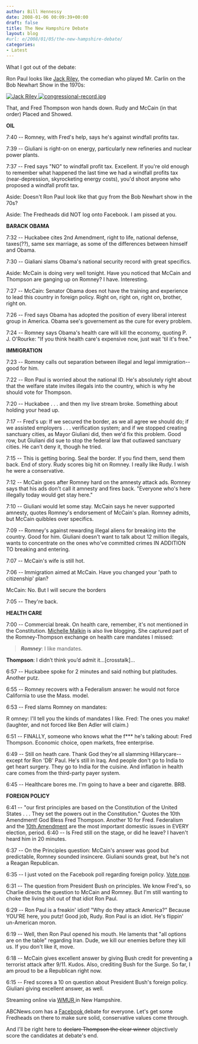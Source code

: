 ```yaml
---
author: Bill Hennessy
date: 2008-01-06 00:09:39+00:00
draft: false
title: The New Hampshire Debate
layout: blog
#url: e/2008/01/05/the-new-hampshire-debate/
categories:
- Latest
---
```


What I got out of the debate:

Ron Paul looks like [Jack Riley](https://images.google.com/imgres?imgurl=https://www.autographedtoyou.com/CelebPics/jack_riley1b.jpg&imgrefurl=https://www.autographedtoyou.com/Jack-Riley.htm&h=451&w=300&sz=26&tbnid=EyqtF5jOTJlraM:&tbnh=127&tbnw=84&prev=/images%3Fq%3Djack%2Briley%2Bphotos%26um%3D1&start=1&sa=X&oi=images&ct=image&cd=1), the comedian who played Mr. Carlin on the Bob Newhart Show in the 1970s:

[![Jack Riley](https://hennessysview.com/wp-content/uploads/2008/01/jack_riley1b.thumbnail.jpg)
](https://hennessysview.com/wp-content/uploads/2008/01/jack_riley1b.jpg)[![congressional-record.jpg](https://hennessysview.com/wp-content/uploads/2008/01/congressional-record.thumbnail.jpg)
](https://hennessysview.com/wp-content/uploads/2008/01/congressional-record.jpg)

That, and Fred Thompson won hands down. Rudy and McCain (in that order) Placed and Showed.

**OIL**

7:40 -- Romney, with Fred's help, says he's against windfall profits tax.

7:39 -- Giuliani is right-on on energy, particularly new refineries and nuclear power plants.

7:37 -- Fred says "NO" to windfall profit tax. Excellent. If you're old enough to remember what happened the last time we had a windfall profits tax (near-depression, skyrocketing energy costs), you'd shoot anyone who proposed a windfall profit tax.

Aside: Doesn't Ron Paul look like that guy from the Bob Newhart show in the 70s?

Aside: The Fredheads did NOT log onto Facebook. I am pissed at you.

**BARACK OBAMA**

7:32 -- Huckabee cites 2nd Amendment, right to life, national defense, taxes(??), same sex marriage, as some of the differences between himself and Obama.

7:30 -- Gialiani slams Obama's national security record with great specifics.

Aside: McCain is doing very well tonight. Have you noticed that McCain and Thompson are ganging up on Romney? I have. Interesting.

7:27 -- McCain: Senator Obama does not have the training and experience to lead this country in foreign policy. Right on, right on, right on, brother, right on.

7:26 -- Fred says Obama has adopted the position of every liberal interest group in America. Obama see's governement as the cure for every problem.

7:24 -- Romney says Obama's health care will kill the economy, quoting P. J. O'Rourke: "If you think health care's expensive now, just wait 'til it's free."

**IMMIGRATION**

7:23 -- Romney calls out separation between illegal and legal immigration--good for him.

7:22 -- Ron Paul is worried about the national ID. He's absolutely right about that the welfare state invites illegals into the country, which is why he should vote for Thompson.

7:20 -- Huckabee . . . and then my live stream broke. Something about holding your head up.

7:17 -- Fred's up: If we secured the border, as we all agree we should do; if we assisted employers . . . verification system; and if we stopped creating sanctuary cities, as Mayor Giuliani did, then we'd fix this problem. Good row, but Giuliani did sue to stop the federal law that outlawed sanctuary cities. He can't deny it, though he tried.

7:15 -- This is getting boring. Seal the border. If you find them, send them back. End of story. Rudy scores big hit on Romney. I really like Rudy. I wish he were a conservative.

7:12 -- McCain goes after Romney hard on the amnesty attack ads. Romney says that his ads don't call it amnesty and fires back. "Everyone who's here illegally today would get stay here."

7:10 -- Giuliani would let some stay. McCain says he never supported amnesty, quotes Romney's endorsement of McCain's plan. Romney admits, but McCain quibbles over specifics.

7:09 -- Romney's against rewarding illegal aliens for breaking into the country. Good for him. Giuliani doesn't want to talk about 12 million illegals, wants to concentrate on the ones who've committed crimes IN ADDITION TO breaking and entering.

7:07 -- McCain's wife is still hot.

7:06 -- Immigration aimed at McCain. Have you changed your 'path to citizenship' plan?

McCain: No. But I will secure the borders

7:05 -- They're back.

<!-- more -->

**HEALTH CARE**

7:00 -- Commercial break. On health care, remember, it's not mentioned in the Constitution. [Michelle Malkin](https://michellemalkin.com/2008/01/05/saturday-night-jive-the-new-hampshire-debates/) is also live blogging. She captured part of the Romney-Thompson exchange on health care mandates I missed:


> *****Romney*****: I like mandates.

**Thompson**: I didn’t think you’d admit it…[crosstalk]…


6:57 -- Huckabee spoke for 2 minutes and said nothing but platitudes. Another putz.

6:55 -- Romney recovers with a Federalism answer: he would not force California to use the Mass. model.

6:53 -- Fred slams Romney on mandates:

R omney: I'll tell you the kinds of mandates I like.
Fred: The ones you make! (laughter, and not forced like Ben Adler will claim.)

6:51 -- FINALLY, someone who knows what the f*** he's talking about: Fred Thompson. Economic choice, open markets, free enterprise.

6:49 -- Still on heath care. Thank God they're all slamming Hillarycare--except for Ron 'DB' Paul. He's still in Iraq. And people don't go to India to get heart surgery. They go to India for the cuisine. And inflation in health care comes from the third-party payer system.

6:45 -- Healthcare bores me. I'm going to have a beer and cigarette. BRB.

**FOREIGN POLICY**

6:41 -- "our first principles are based on the Constitution of the United States . . . They set the powers out in the Constitution." Quotes the 10th Amendment! God Bless Fred Thompson. Another 10 for Fred. Federalism and the [10th Amendment](https://hennessysview.com/2007/07/28/the-story-of-the-tenth-amendment/) are the most important domestic issues in EVERY election, period.
6:40 -- Is Fred still on the stage, or did he leave? I haven't heard him in 20 minutes.

6:37 -- On the Principles question: McCain's answer was good but predictable, Romney sounded insincere. Giuliani sounds great, but he's not a Reagan Republican.

6:35 -- I just voted on the Facebook poll regarding foreign policy. [Vote now](https://www.facebook.com/politics/).

6:31 -- The question from President Bush on principles. We know Fred's, so Charlie directs the question to McCain and Romney. But I'm still wanting to choke the living shit out of that idiot Ron Paul.

6:29 -- Ron Paul is a freakin' idiot! "Why do they attack America?" Because YOU'RE here, you putz! Good job, Rudy. Ron Paul is an idiot. He's flippin' un-American moron.

6:19 -- Well, then Ron Paul opened his mouth. He laments that "all options are on the table" regarding Iran. Dude, we kill our enemies before they kill us. If you don't like it, move.

6:18 -- McCain gives excellent answer by giving Bush credit for preventing a terrorist attack after 9/11. Kudos. Also, crediting Bush for the Surge. So far, I am proud to be a Republican right now.

6:15 -- Fred scores a 10 on question about President Bush's foreign policy. Giuliani giving excellent answer, as well.

Streaming online via [WMUR ](https://www.wmur.com/video/14986153/index.html)in New Hampshire.

ABCNews.com has a [Facebook ](https://www.facebook.com/politics/)debate for everyone. Let's get some Fredheads on there to make sure solid, conservative values come through.

And I'll be right here to <strike>declare Thompson the clear winner</strike> objectively score the candidates at debate's end.
